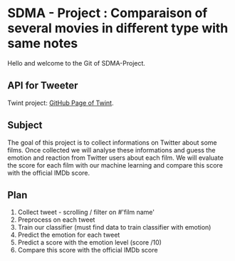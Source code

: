# SDMA - Project : Comparaison of several movies in different type with same notes
Hello and welcome to the Git of SDMA-Project. 

## API for Tweeter

Twint project: [GitHub Page of Twint](https://github.com/twintproject/twint).


## Subject 

The goal of this project is to collect informations on Twitter about some films. Once collected we will analyse these informations and guess the emotion and reaction from Twitter users about each film. We will evaluate the score for each film with our machine learning and compare this score with the official IMDb score.


## Plan

1. Collect tweet - scrolling / filter on #'film name' 
2. Preprocess on each tweet 
3. Train our classifier (must find data to train classifier with emotion)
4. Predict the emotion for each tweet
5. Predict a score with the emotion level (score /10)
6. Compare this score with the official IMDb score
